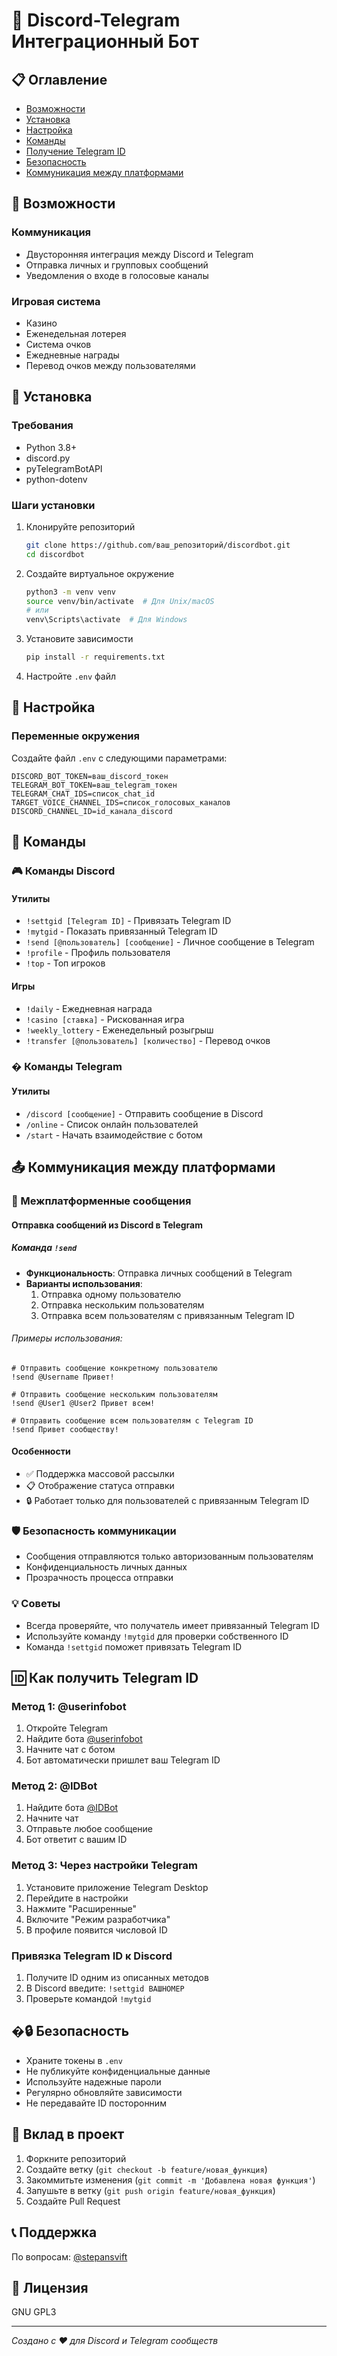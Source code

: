 # 🤖 Discord-Telegram Интеграционный Бот

## 📋 Оглавление
- [Возможности](#-возможности)
- [Установка](#-установка)
- [Настройка](#-настройка)
- [Команды](#-команды)
- [Получение Telegram ID](#-как-получить-telegram-id)
- [Безопасность](#-безопасность)
- [Коммуникация между платформами](#-коммуникация-между-платформами)

## 🌟 Возможности

### Коммуникация
- Двусторонняя интеграция между Discord и Telegram
- Отправка личных и групповых сообщений
- Уведомления о входе в голосовые каналы

### Игровая система
- Казино
- Еженедельная лотерея
- Система очков
- Ежедневные награды
- Перевод очков между пользователями

## 🚀 Установка

### Требования
- Python 3.8+
- discord.py
- pyTelegramBotAPI
- python-dotenv

### Шаги установки
1. Клонируйте репозиторий
   ```bash
   git clone https://github.com/ваш_репозиторий/discordbot.git
   cd discordbot
   ```

2. Создайте виртуальное окружение
   ```bash
   python3 -m venv venv
   source venv/bin/activate  # Для Unix/macOS
   # или
   venv\Scripts\activate  # Для Windows
   ```

3. Установите зависимости
   ```bash
   pip install -r requirements.txt
   ```

4. Настройте `.env` файл

## 🔧 Настройка

### Переменные окружения
Создайте файл `.env` с следующими параметрами:

```
DISCORD_BOT_TOKEN=ваш_discord_токен
TELEGRAM_BOT_TOKEN=ваш_telegram_токен
TELEGRAM_CHAT_IDS=список_chat_id
TARGET_VOICE_CHANNEL_IDS=список_голосовых_каналов
DISCORD_CHANNEL_ID=id_канала_discord
```

## 📜 Команды

### 🎮 Команды Discord
#### Утилиты
- `!settgid [Telegram ID]` - Привязать Telegram ID
- `!mytgid` - Показать привязанный Telegram ID
- `!send [@пользователь] [сообщение]` - Личное сообщение в Telegram
- `!profile` - Профиль пользователя
- `!top` - Топ игроков

#### Игры
- `!daily` - Ежедневная награда
- `!casino [ставка]` - Рискованная игра
- `!weekly_lottery` - Еженедельный розыгрыш
- `!transfer [@пользователь] [количество]` - Перевод очков

### � Команды Telegram
#### Утилиты
- `/discord [сообщение]` - Отправить сообщение в Discord
- `/online` - Список онлайн пользователей
- `/start` - Начать взаимодействие с ботом

## 📤 Коммуникация между платформами

### 🔀 Межплатформенные сообщения

#### Отправка сообщений из Discord в Telegram

##### Команда `!send`
- **Функциональность**: Отправка личных сообщений в Telegram
- **Варианты использования**:
  1. Отправка одному пользователю
  2. Отправка нескольким пользователям
  3. Отправка всем пользователям с привязанным Telegram ID

###### Примеры использования:
```
# Отправить сообщение конкретному пользователю
!send @Username Привет!

# Отправить сообщение нескольким пользователям
!send @User1 @User2 Привет всем!

# Отправить сообщение всем пользователям с Telegram ID
!send Привет сообществу!
```

#### Особенности
- ✅ Поддержка массовой рассылки
- 📋 Отображение статуса отправки
- 🔒 Работает только для пользователей с привязанным Telegram ID

### 🛡️ Безопасность коммуникации
- Сообщения отправляются только авторизованным пользователям
- Конфиденциальность личных данных
- Прозрачность процесса отправки

### 💡 Советы
- Всегда проверяйте, что получатель имеет привязанный Telegram ID
- Используйте команду `!mytgid` для проверки собственного ID
- Команда `!settgid` поможет привязать Telegram ID

## 🆔 Как получить Telegram ID

### Метод 1: @userinfobot
1. Откройте Telegram
2. Найдите бота [@userinfobot](https://t.me/userinfobot)
3. Начните чат с ботом
4. Бот автоматически пришлет ваш Telegram ID

### Метод 2: @IDBot
1. Найдите бота [@IDBot](https://t.me/IDBot)
2. Начните чат
3. Отправьте любое сообщение
4. Бот ответит с вашим ID

### Метод 3: Через настройки Telegram
1. Установите приложение Telegram Desktop
2. Перейдите в настройки
3. Нажмите "Расширенные"
4. Включите "Режим разработчика"
5. В профиле появится числовой ID

### Привязка Telegram ID к Discord
1. Получите ID одним из описанных методов
2. В Discord введите: `!settgid ВАШНОМЕР`
3. Проверьте командой `!mytgid`

## �🔒 Безопасность
- Храните токены в `.env`
- Не публикуйте конфиденциальные данные
- Используйте надежные пароли
- Регулярно обновляйте зависимости
- Не передавайте ID посторонним

## 🤝 Вклад в проект
1. Форкните репозиторий
2. Создайте ветку (`git checkout -b feature/новая_функция`)
3. Закоммитьте изменения (`git commit -m 'Добавлена новая функция'`)
4. Запушьте в ветку (`git push origin feature/новая_функция`)
5. Создайте Pull Request

## 📞 Поддержка
По вопросам: [@stepansvift](https://t.me/stepansvift)

## 📄 Лицензия
GNU GPL3

---
*Создано с ❤️ для Discord и Telegram сообществ*

